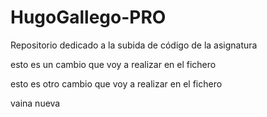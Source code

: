 # HugoGallego-PRO
Repositorio dedicado a la subida de código de la asignatura


esto es un cambio que voy a realizar en el fichero


esto es otro cambio que voy a realizar en el fichero


vaina nueva
